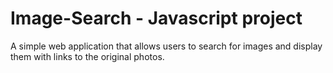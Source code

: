 # Image-Search - Javascript project
A simple web application that allows users to search for images and display them with links to the original photos.
